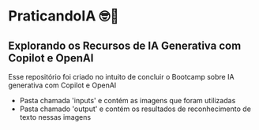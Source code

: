 # PraticandoIA 🤓🧠

## Explorando os Recursos de IA Generativa com Copilot e OpenAI
Esse repositório foi criado no intuito de concluir o Bootcamp sobre IA generativa com Copilot e OpenAI
* Pasta chamada 'inputs' e contém as imagens que foram utilizadas
* Pasta chamado 'output' e contém os resultados de reconhecimento de texto nessas imagens
